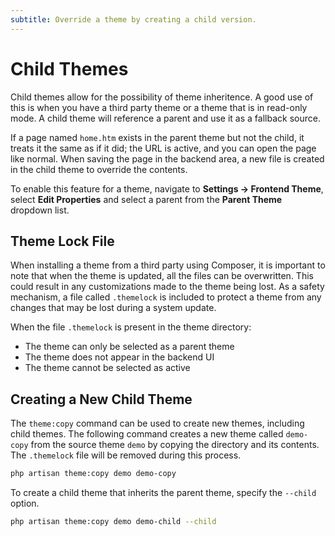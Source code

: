 ```yaml
---
subtitle: Override a theme by creating a child version.
---
```

# Child Themes

Child themes allow for the possibility of theme inheritence. A good use of this is when you have a third party theme or a theme that is in read-only mode. A child theme will reference a parent and use it as a fallback source.

If a page named `home.htm` exists in the parent theme but not the child, it treats it the same as if it did; the URL is active, and you can open the page like normal. When saving the page in the backend area, a new file is created in the child theme to override the contents.

To enable this feature for a theme, navigate to **Settings → Frontend Theme**, select **Edit Properties** and select a parent from the **Parent Theme** dropdown list.

## Theme Lock File

When installing a theme from a third party using Composer, it is important to note that when the theme is updated, all the files can be overwritten. This could result in any customizations made to the theme being lost. As a safety mechanism, a file called `.themelock` is included to protect a theme from any changes that may be lost during a system update.

When the file `.themelock` is present in the theme directory:

- The theme can only be selected as a parent theme
- The theme does not appear in the backend UI
- The theme cannot be selected as active

## Creating a New Child Theme

The `theme:copy` command can be used to create new themes, including child themes. The following command creates a new theme called `demo-copy` from the source theme `demo` by copying the directory and its contents. The `.themelock` file will be removed during this process.

```bash
php artisan theme:copy demo demo-copy
```

To create a child theme that inherits the parent theme, specify the `--child` option.

```bash
php artisan theme:copy demo demo-child --child
```
